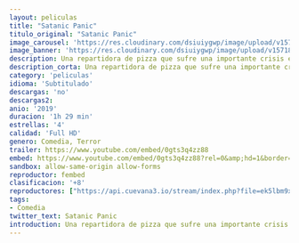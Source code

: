 ```yaml
---
layout: peliculas
title: "Satanic Panic"
titulo_original: "Satanic Panic"
image_carousel: 'https://res.cloudinary.com/dsiuiygwp/image/upload/v1571886952/SATANIC-PANIC-min_hwgpoj.jpg'
image_banner: 'https://res.cloudinary.com/dsiuiygwp/image/upload/v1571886966/satanic-panic-banner-min_gngyyf.jpg'
description: Una repartidora de pizza que sufre una importante crisis económica se ve obligada a luchar por su vida (y por sus propinas) cuando reparto su último pedido a una sociedad oculta de seguidores de Satán que andaban buscando a una virgen para realizar con ella un sacrificio humano.
description_corta: Una repartidora de pizza que sufre una importante crisis económica se ve obligada a luchar por su vida (y por sus propinas) cuando reparto su último pedido a una sociedad oculta de seguidores de Satán que andaban buscando a una virgen para realizar con ella un sacrificio humano.
category: 'peliculas'
idioma: 'Subtitulado'
descargas: 'no'
descargas2:
anio: '2019'
duracion: '1h 29 min'
estrellas: '4'
calidad: 'Full HD'
genero: Comedia, Terror
trailer: https://www.youtube.com/embed/0gts3q4zz88
embed: https://www.youtube.com/embed/0gts3q4zz88?rel=0&amp;hd=1&border=0&wmode=opaque&enablejsapi=1&modestbranding=1&controls=1&showinfo=1
sandbox: allow-same-origin allow-forms
reproductor: fembed
clasificacion: '+8'
reproductores: ["https://api.cuevana3.io/stream/index.php?file=ek5lbm9xYWNrS0xYMTZLa2xNbkdvY3ZTb3BtZng4TGp6ZFpobGFMUGtOVFYySmlocU5XTzJkRE1tcHFuajVPb2w1eGphMkhEMGVQWDA2S21ZY1hRNEpQWHAycG9rNUdtbVpPU2hZaWtzZEtzcDJHZm81WT0","https://feurl.com/v/2w47zu2y2m6zz5-","https://upstream.to/embed-ceq5wsiq6ihs.html"]
tags:
- Comedia
twitter_text: Satanic Panic
introduction: Una repartidora de pizza que sufre una importante crisis económica se ve obligada a luchar por su vida (y por sus propinas) cuando reparto su último pedido a una sociedad oculta de seguidores de Satán que andaban buscando a una virgen para realizar con ella un sacrificio humano.
---
```













